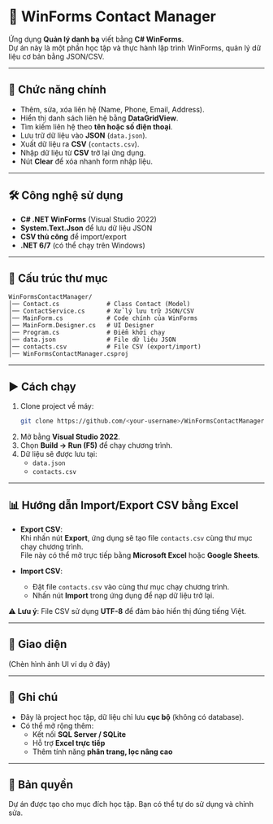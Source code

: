 # 📒 WinForms Contact Manager

Ứng dụng **Quản lý danh bạ** viết bằng **C# WinForms**.  
Dự án này là một phần học tập và thực hành lập trình WinForms, quản lý dữ liệu cơ bản bằng JSON/CSV.

---

## 🚀 Chức năng chính

- Thêm, sửa, xóa liên hệ (Name, Phone, Email, Address).
- Hiển thị danh sách liên hệ bằng **DataGridView**.
- Tìm kiếm liên hệ theo **tên hoặc số điện thoại**.
- Lưu trữ dữ liệu vào **JSON** (`data.json`).
- Xuất dữ liệu ra **CSV** (`contacts.csv`).
- Nhập dữ liệu từ **CSV** trở lại ứng dụng.
- Nút **Clear** để xóa nhanh form nhập liệu.

---

## 🛠 Công nghệ sử dụng

- **C# .NET WinForms** (Visual Studio 2022)
- **System.Text.Json** để lưu dữ liệu JSON
- **CSV thủ công** để import/export
- **.NET 6/7** (có thể chạy trên Windows)

---

## 📂 Cấu trúc thư mục

```
WinFormsContactManager/
│── Contact.cs             # Class Contact (Model)
│── ContactService.cs      # Xử lý lưu trữ JSON/CSV
│── MainForm.cs            # Code chính của WinForms
│── MainForm.Designer.cs   # UI Designer
│── Program.cs             # Điểm khởi chạy
│── data.json              # File dữ liệu JSON
│── contacts.csv           # File CSV (export/import)
│── WinFormsContactManager.csproj
```

---

## ▶️ Cách chạy

1. Clone project về máy:
   ```bash
   git clone https://github.com/<your-username>/WinFormsContactManager.git
   ```
2. Mở bằng **Visual Studio 2022**.
3. Chọn **Build → Run (F5)** để chạy chương trình.
4. Dữ liệu sẽ được lưu tại:
   - `data.json`
   - `contacts.csv`

---

## 📊 Hướng dẫn Import/Export CSV bằng Excel

- **Export CSV**:  
  Khi nhấn nút **Export**, ứng dụng sẽ tạo file `contacts.csv` cùng thư mục chạy chương trình.  
  File này có thể mở trực tiếp bằng **Microsoft Excel** hoặc **Google Sheets**.

- **Import CSV**:  
  - Đặt file `contacts.csv` vào cùng thư mục chạy chương trình.
  - Nhấn nút **Import** trong ứng dụng để nạp dữ liệu trở lại.

⚠️ **Lưu ý**: File CSV sử dụng **UTF-8** để đảm bảo hiển thị đúng tiếng Việt.

---

## 📸 Giao diện

(Chèn hình ảnh UI ví dụ ở đây)

---

## 📌 Ghi chú

- Đây là project học tập, dữ liệu chỉ lưu **cục bộ** (không có database).
- Có thể mở rộng thêm:
  - Kết nối **SQL Server / SQLite**
  - Hỗ trợ **Excel trực tiếp**
  - Thêm tính năng **phân trang, lọc nâng cao**

---

## 📜 Bản quyền

Dự án được tạo cho mục đích học tập. Bạn có thể tự do sử dụng và chỉnh sửa.
